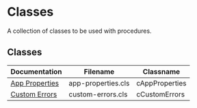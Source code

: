 # Classes

A collection of classes to be used with procedures.

## Classes

Documentation | Filename | Classname
---- | ---- | ----
[App Properties](classes/app-properties.md) | app-properties.cls | cAppProperties
[Custom Errors](classes/custom-errors.md) | custom-errors.cls | cCustomErrors


